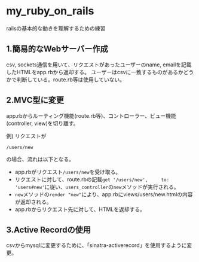 # my_ruby_on_rails
railsの基本的な動きを理解するための練習

## 1.簡易的なWebサーバー作成

csv, sockets通信を用いて、リクエストがあったユーザーのname, emailを記載したHTMLをapp.rbから返却する。
ユーザーはcsvに一致するものがあるかどうかで判断している。route.rb等は使用していない。

## 2.MVC型に変更

app.rbからルーティング機能(route.rb等)、コントローラー、ビュー機能(controller, view)を切り離す。

例)
リクエストが

`/users/new`

の場合、流れは以下となる。

- app.rbがリクエスト`/users/new`を受け取る。
- リクエストに対して、route.rbの記載`get '/users/new',     to: 'users#new'`に従い、`users_controller`の`new`メソッドが実行される。
- `new`メソッドの`render "new"`により、app.rbにviews/users/new.htmlの内容が返却される。
- app.rbからリクエスト先に対して、HTMLを返却する。

## 3.Active Recordの使用

csvからmysqlに変更するために、「sinatra-activerecord」を使用するように変更。
